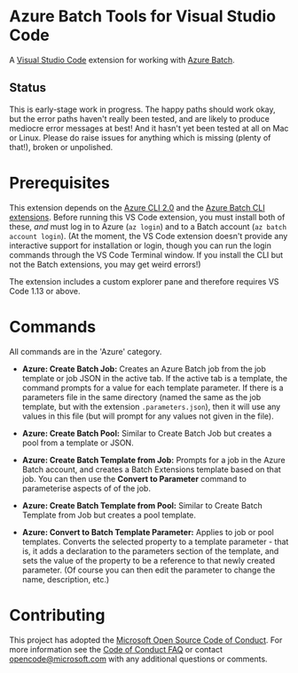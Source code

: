 # Azure Batch Tools for Visual Studio Code

A [Visual Studio Code](https://code.visualstudio.com/) extension for working with [Azure Batch](https://azure.microsoft.com/services/batch/).

## Status

This is early-stage work in progress.  The happy paths should work okay, but the error paths haven't really been tested, and are likely to produce mediocre error messages at best!  And it hasn't yet been tested at all on Mac or Linux.  Please do raise issues for anything which is missing (plenty of that!), broken or unpolished.

# Prerequisites

This extension depends on the [Azure CLI 2.0](https://docs.microsoft.com/en-us/cli/azure/overview) and the [Azure Batch CLI extensions](https://github.com/Azure/azure-batch-cli-extensions).  Before running this VS Code extension, you must install both of these, *and* must log in to Azure (`az login`) and to a Batch account (`az batch account login`).  (At the moment, the VS Code extension doesn't provide any interactive support for installation or login, though you can run the login commands through the VS Code Terminal window.  If you install the CLI but not the Batch extensions, you may get weird errors!)

The extension includes a custom explorer pane and therefore requires VS Code 1.13 or above.

# Commands

All commands are in the 'Azure' category.

* **Azure: Create Batch Job:** Creates an Azure Batch job from the job template or job JSON in the active tab.  If the active tab is a template, the command prompts for a value for each template parameter.  If there is a parameters file in the same directory (named the same as the job template, but with the extension `.parameters.json`), then it will use any values in this file (but will prompt for any values not given in the file).

* **Azure: Create Batch Pool:** Similar to Create Batch Job but creates a pool from a template or JSON.

* **Azure: Create Batch Template from Job:** Prompts for a job in the Azure Batch account, and creates a Batch Extensions template based on that job.  You can then use the **Convert to Parameter** command to parameterise aspects of of the job.

* **Azure: Create Batch Template from Pool:** Similar to Create Batch Template from Job but creates a pool template.

* **Azure: Convert to Batch Template Parameter:** Applies to job or pool templates.  Converts the selected property to a template parameter - that is, it adds a declaration to the parameters section of the template, and sets the value of the property to be a reference to that newly created parameter.  (Of course you can then edit the parameter to change the name, description, etc.)

# Contributing

This project has adopted the [Microsoft Open Source Code of Conduct](https://opensource.microsoft.com/codeofconduct/). For more information see the [Code of Conduct FAQ](https://opensource.microsoft.com/codeofconduct/faq/) or contact [opencode@microsoft.com](mailto:opencode@microsoft.com) with any additional questions or comments.
